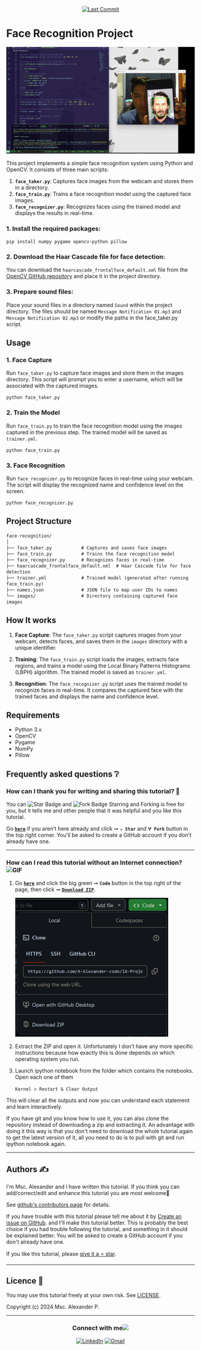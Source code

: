 <p align="center"> 
<a href="https://github.com/A-Alexander-code"><img src="https://img.shields.io/static/v1?logo=github&label=maintainer&message=A-Alexander-code&color=ff3300" alt="Last Commit"/></a> 
</p> 
<!--<img src="https://badges.pufler.dev/contributors/milaan9/01_Python_Introduction?size=50&padding=5&bots=true" alt="milaan9"/>-->

# Face Recognition Project

![image](https://github.com/A-Alexander-code/IA-Projects/blob/main/z_image/face_recognition.gif)

This project implements a simple face recognition system using Python and OpenCV. It consists of three main scripts:

1. **`face_taker.py`**: Captures face images from the webcam and stores them in a directory.
2. **`face_train.py`**: Trains a face recognition model using the captured face images.
3. **`face_recognizer.py`**: Recognizes faces using the trained model and displays the results in real-time.

### 1. Install the required packages:

    pip install numpy pygame opencv-python pillow

### 2. Download the Haar Cascade file for face detection:

You can download the `haarcascade_frontalface_default.xml` file from the [OpenCV GitHub repository](https://github.com/opencv/opencv/tree/master/data/haarcascades) and place it in the project directory.

### 3. Prepare sound files:

Place your sound files in a directory named `Sound` within the project directory. The files should be named `Message Notification 01.mp3` and `Message Notification 02.mp3` or modify the paths in the face_taker.py script.

## **Usage**

### 1. Face Capture

Run `face_taker.py` to capture face images and store them in the images directory. This script will prompt you to enter a username, which will be associated with the captured images.

    python face_taker.py

### 2. Train the Model

Run `face_train.py` to train the face recognition model using the images captured in the previous step. The trained model will be saved as `trainer.yml`.

    python face_train.py

### 3. Face Recognition

Run `face_recognizer.py` to recognize faces in real-time using your webcam. The script will display the recognized name and confidence level on the screen.

    python face_recognizer.py

## **Project Structure**

    face-recognition/
    │
    ├── face_taker.py           # Captures and saves face images
    ├── face_train.py           # Trains the face recognition model
    ├── face_recognizer.py      # Recognizes faces in real-time
    ├── haarcascade_frontalface_default.xml  # Haar Cascade file for face detection
    ├── trainer.yml             # Trained model (generated after running face_train.py)
    ├── names.json              # JSON file to map user IDs to names
    └── images/                 # Directory containing captured face images

## How It works

1. **Face Capture**: The `face_taker.py` script captures images from your webcam, detects faces, and saves them in the `images` directory with a unique identifier.

2. **Training**: The `face_train.py` script loads the images, extracts face regions, and trains a model using the Local Binary Patterns Histograms (LBPH) algorithm. The trained model is saved as `trainer.yml`.

3. **Recognition**: The `face_recognizer.py` script uses the trained model to recognize faces in real-time. It compares the captured face with the trained faces and displays the name and confidence level.

## Requirements

* Python 3.x
* OpenCV
* Pygame
* NumPy
* Pillow


## Frequently asked questions ❔

### How can I thank you for writing and sharing this tutorial? 🌷

You can <img src="https://img.shields.io/static/v1?label=%E2%AD%90 Star &message=if%20useful&style=style=flat&color=blue" alt="Star Badge"/> and <img src="https://img.shields.io/static/v1?label=%E2%B5%96 Fork &message=if%20useful&style=style=flat&color=blue" alt="Fork Badge"/> Starring and Forking is free for you, but it tells me and other people that it was helpful and you like this tutorial.

Go [**`here`**](https://github.com/A-Alexander-code/IA-Projects) if you aren't here already and click ➞ **`✰ Star`** and **`ⵖ Fork`** button in the top right corner. You'll be asked to create a GitHub account if you don't already have one.

---

### How can I read this tutorial without an Internet connection? <img alt="GIF" src="https://github.com/TheDudeThatCode/TheDudeThatCode/blob/master/Assets/hmm.gif" width="20vw" />

1. Go [**`here`**](https://github.com/A-Alexander-code/IA-Projects) and click the big green ➞ **`Code`** button in the top right of the page, then click ➞ [**`Download ZIP`**](https://github.com/A-Alexander-code/IA-Projects/archive/refs/heads/main.zip).

    ![Download ZIP](https://github.com/A-Alexander-code/IA-Projects/blob/main/z_image/Captura%20de%20pantalla%202024-04-25%20132018.png)

2. Extract the ZIP and open it. Unfortunately I don't have any more specific instructions because how exactly this is done depends on which operating system you run.
    
3. Launch ipython notebook from the folder which contains the notebooks. Open each one of them
  
    `Kernel > Restart & Clear Output`
    
This will clear all the outputs and now you can understand each statement and learn interactively.

If you have git and you know how to use it, you can also clone the repository instead of downloading a zip and extracting it. An advantage with doing it this way is that you don't need to download the whole tutorial again to get the latest version of it, all you need to do is to pull with git and run ipython notebook again.

---

## Authors ✍️

I'm Msc. Alexander and I have written this tutorial. If you think you can add/correct/edit and enhance this tutorial you are most welcome🙏

See [github's contributors page](https://github.com/A-Alexander-code/IA-Projects/graphs/contributors) for details.

If you have trouble with this tutorial please tell me about it by [Create an issue on GitHub](https://github.com/A-Alexander-code/IA-Projects/issues/new). and I'll make this tutorial better. This is probably the best choice if you had trouble following the tutorial, and something in it should be explained better. You will be asked to create a GitHub account if you don't already have one.

If you like this tutorial, please [give it a ⭐ star](https://github.com/A-Alexander-code/IA-Projects).

---

## Licence 📜

You may use this tutorial freely at your own risk. See [LICENSE](https://github.com/A-Alexander-code/IA-Projects/blob/main/LICENSE).

Copyright (c) 2024 Msc. Alexander P.

---

<div align="center">
<h3> Connect with me<a href="https://gifyu.com/image/Zy2f"><img src="https://github.com/milaan9/milaan9/blob/main/Handshake.gif" width="50px"></a>
</h3> 
<p align="center">
    <a href="https://www.linkedin.com/in/bryan-peralta-6049a8198" target="_blank"><img alt="LinkedIn" width="25px" src="https://github.com/TheDudeThatCode/TheDudeThatCode/blob/master/Assets/Linkedin.svg"></a>
    <a href="alexander:b_alx_arboleda@outlook.com" target="_blank"><img alt="Gmail" width="25px" src="https://upload.wikimedia.org/wikipedia/commons/d/df/Microsoft_Office_Outlook_%282018%E2%80%93present%29.svg"></a> 
</p> 